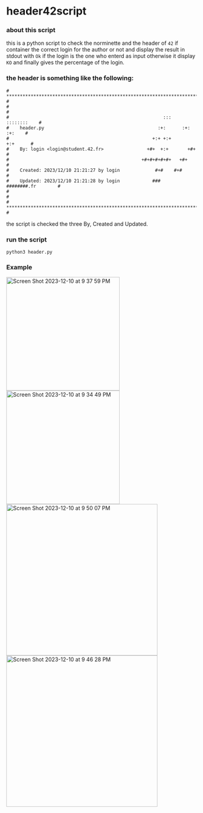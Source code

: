 # header42script

### about this script
this is a python script to check the norminette and the header of `42` if container the correct login for the author or not and display the result in stdout with `Ok` if the login is the one who enterd as input otherwise it display `KO` and finally gives the percentage of the login.

### the header is something like the following:
```
# **************************************************************************** #
#                                                                              #
#                                                         :::      ::::::::    #
#    header.py                                          :+:      :+:    :+:    #
#                                                     +:+ +:+         +:+      #
#    By: login <login@student.42.fr>                +#+  +:+       +#+         #
#                                                 +#+#+#+#+#+   +#+            #
#    Created: 2023/12/10 21:21:27 by login             #+#    #+#              #
#    Updated: 2023/12/10 21:21:28 by login            ###   ########.fr        #
#                                                                              #
# **************************************************************************** #
```
the script is checked the three By, Created and Updated.

### run the script
```
python3 header.py
```

### Example
<img width="300" alt="Screen Shot 2023-12-10 at 9 37 59 PM" src="https://github.com/driely01/header42script/assets/41493879/556980b9-dc88-4f31-a39e-b40562d4b8b5">
<img width="300" alt="Screen Shot 2023-12-10 at 9 34 49 PM" src="https://github.com/driely01/header42script/assets/41493879/40563dcc-2139-415f-8d6c-69c429c8e361">
<img width="400" alt="Screen Shot 2023-12-10 at 9 50 07 PM" src="https://github.com/driely01/header42script/assets/41493879/28445f24-630f-4171-bbb8-bec4501cc6a9">
<img width="400" alt="Screen Shot 2023-12-10 at 9 46 28 PM" src="https://github.com/driely01/header42script/assets/41493879/b2d95943-46c1-46a9-b68d-e72e239a1a08">
